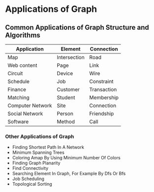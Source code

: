 # Applications of Graph

## Common Applications of Graph Structure and Algorithms

| Application      | Element      | Connection  |
|------------------|--------------|-------------|
| Map              | Intersection | Road        |
| Web content      | Page         | Link        |
| Circuit          | Device       | Wire        |
| Schedule         | Job          | Constraint  |
| Finance          | Customer     | Transaction |
| Matching         | Student      | Membership  |
| Computer Network | Site         | Connection  |
| Social Network   | Person       | Friendship  |
| Software         | Method       | Call        |

### Other Applications of Graph

- Finding Shortest Path In A Network
- Minimum Spanning Trees
- Coloring Amap By Using Minimum Number Of Colors
- Finding Graph Planarity
- Find Connectivity
- Searching Element In Graph, For Example By Dfs Or Bfs
- Job Scheduling
- Topological Sorting
